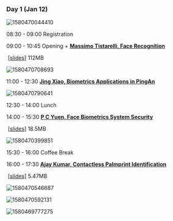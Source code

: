 ### **Day 1** (Jan 12)

![1580470044410](C:\Users\Church\AppData\Roaming\Typora\typora-user-images\1580470044410.png)

08:30 - 09:00     Registration

09:00 - 10:45     Opening +  [**Massimo Tistarelli, Face Recognition**](https://www.comp.hkbu.edu.hk/wsb2020/lecturer_details.php?lect_id=10) 

​								   														[[slides\]](https://www.comp.hkbu.edu.hk/wsb2020/slides/Massimo_Tistarelli.pdf) 112MB

![1580470708693](C:\Users\Church\AppData\Roaming\Typora\typora-user-images\1580470708693.png)



11:00 - 12:30     [**Jing Xiao, Biometrics Applications in PingAn**](https://www.comp.hkbu.edu.hk/wsb2020/lecturer_details.php?lect_id=12)

![1580470790641](C:\Users\Church\AppData\Roaming\Typora\typora-user-images\1580470790641.png)



12:30 - 14:00     Lunch

14:00 - 15:30     [**P C Yuen, Face Biometrics System Security**](https://www.comp.hkbu.edu.hk/wsb2020/lecturer_details.php?lect_id=14)

​																				[[slides\]](https://www.comp.hkbu.edu.hk/wsb2020/slides/PC_Yuen.pdf) 18.5MB

![1580470399851](C:\Users\Church\AppData\Roaming\Typora\typora-user-images\1580470399851.png)



15:30 - 16:00    Coffee Break



16:00 - 17:30    [**Ajay Kumar, Contactless Palmprint Identification**](https://www.comp.hkbu.edu.hk/wsb2020/lecturer_details.php?lect_id=4)

​																							 [[slides\]](https://www.comp.hkbu.edu.hk/wsb2020/slides/Ajay_Kumar.pdf) 5.47MB

![1580470546687](C:\Users\Church\AppData\Roaming\Typora\typora-user-images\1580470546687.png)

![1580470592131](C:\Users\Church\AppData\Roaming\Typora\typora-user-images\1580470592131.png)



![1580469777275](C:\Users\Church\AppData\Roaming\Typora\typora-user-images\1580469777275.png)
